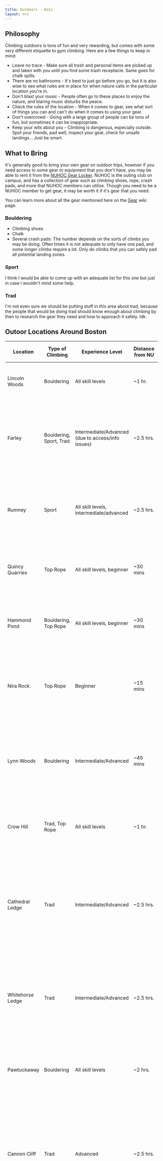 ```yaml
---
title: Outdoors - Wiki
layout: nrc
---
```


## Philosophy
Climbing outdoors is tons of fun and very rewarding, but comes with some very different etiquette to gym climbing. Here are a few things to keep in mind:
- Leave no trace - Make sure all trash and personal items are picked up and taken with you until you find some trash receptacle. Same goes for chalk spills.
- There are no bathrooms - It's best to just go before you go, but it is also wise to see what rules are in place for when nature calls in the particular location you're in. 
- Don't blast your music - People often go to these places to enjoy the nature, and blaring music disturbs the peace. 
- Check the rules of the location - When it comes to gear, see what sort of things you can and can't do when it comes to using your gear.
- Don't overcrowd - Going with a large group of people can be tons of fun, but sometimes it can be inappropriate.
- Keep your wits about you - Climbing is dangerous, especially outside. Spot your friends, pad well, inspect your gear, check for unsafe landings... Just be smart.

## What to Bring
It's generally good to bring your own gear on outdoor trips, however if you need access to some gear or equipment that you don't have, you may be able to rent it from the [NUHOC Gear Locker](https://web.northeastern.edu/nuhoc/?page_id=39). NUHOC is the outing club on campus, and has a collection of gear such as climbing shoes, rope, crash pads, and more that NUHOC members can utilize. Though you need to be a NUHOC member to get gear, it may be worth it if it's gear that you need.

You can learn more about all the gear mentioned here on the [Gear](gear) wiki page.

### Bouldering
- Climbing shoes
- Chalk
- Several crash pads: The number depends on the sorts of climbs you may be doing. Often times it is not adequate to only have one pad, and some longer climbs require a lot. Only do climbs that you can safely pad all potential landing zones.

### Sport
I think I would be able to come up with an adequate list for this one but just in case I wouldn't mind some help.

### Trad
I'm not even sure we should be putting stuff in this area about trad, because the people that would be doing trad should know enough about climbing by then to research the gear they need and how to approach it safely. Idk.

## Outoor Locations Around Boston
Location | Type of Climbing | Experience Level | Distance from NU | Accessability | Notes | Mountain Project Link
---------| -----------------|------------------|------------------|---------------|-------|----------------------
Lincoln Woods | Bouldering | All skill levels | ~1 hr. | Commuter Rail, Car | Great beginners location due to proximity, accessibility, and wide range of bouldering grades | [Link](https://www.mountainproject.com/area/105913161/lincoln-woods)
Farley | Bouldering, Sport, Trad | Intermediate/Advanced (due to access/info issues) | ~2.5 hrs. | Car | No information online and on private land, tread lightly and be respectful. Helpful to know someone who has information on the area. That being said, Farley is one of the best spots around for all three of the main disciplines, if you know where to look. | [Link](https://www.mountainproject.com/area/105987560/farley-ledge)
Rumney | Sport | All skill levels, intermediate/advanced | ~2.5 hrs. | Car | Regarded as one of the best sport climbing areas in the country, very unique rock (schist). Also very popular and requires a $5 parking fee. Has a wide range of grades, but probably best for intermediate/advanced climbers | [Link](https://www.mountainproject.com/area/105867829/rumney)
Quincy Quarries | Top Rope | All skill levels, beginner | ~30 mins | Car, T | Very close to the city and offers fun top ropes, NUHOC leads trips here. However, there is a LOT of grafitti, broken glass, etc. that take away from "being in nature" | [Link](https://www.mountainproject.com/area/105908121/quincy-quarries)
Hammond Pond | Bouldering, Top Rope | All skill levels, beginner | ~30 mins | T, Car/Uber | Accessible by the green line, Hammond is very close and anyone can reach it. However, the quality is not the best and it is relatively small of an area. Good place to check out though | [Link](https://www.mountainproject.com/area/105908246/hammond-pond)
Nira Rock | Top Rope | Beginner | ~15 mins | Walk/Bike/T | This place is in Jamaica Plain! In the city, so not the prettiest or cleanest, the rock is low quality, and there are only a couple bolted routes. But, its so close that its worth it if you're itching to climb and stuck in the city | [Link](https://www.mountainproject.com/area/108811240/nira-rock)
Lynn Woods | Bouldering | Intermediate/Advanced | ~45 mins | Car | Lynn Woods is a relatively unpopular area for no particular reason; its close to the city, has ~1000 problems listed with potential for more, and quality rocks. It could be due to the relative lack of info, but this place is definitely worth a shot if you boulder. | [Link](https://www.mountainproject.com/area/105908096/lynn-woods)
Crow Hill | Trad, Top Rope | All skill levels | ~1 hr. | Car | Crow Hill is a quaint spot with not a lot of quality routes, but there are some fun crack climbs. Also worth a shot if you're learning how to trad climb. | [Link](https://www.mountainproject.com/area/105905492/crow-hill)
Cathedral Ledge | Trad | Intermediate/Advanced | ~2.5 hrs. | Car | One of the best trad climbing areas (I'd say in the country) and in one of the most pleasant towns in existence, North Conway, Cathedral is an amazing place to learn, grow, and test your skills on gear. Single pitch, multipitch, cracks, slabs, short approaches, Cathedral is my favorite climbing location in the Northeast. | [Link](https://www.mountainproject.com/area/105908823/cathedral-ledge)
Whitehorse Ledge | Trad | Intermediate/Advanced | ~2.5 hrs. | Car | Right next to Cathedral, Whitehorse tests your slab skills on a sea of low angle granite extending for 1000+ feet. Great place to learn to lead on gear and deal with huge runouts (50+ ft.). Another gem of the Northeast and a close favorite of mine to Cathedral. | [Link](https://www.mountainproject.com/area/105909079/whitehorse-ledge)
Pawtuckaway | Bouldering | All skill levels | ~2 hrs. | Car | With Farley, the best bouldering area in the Northeast and a beautiful area. Has a wide range of grades, massive amounts of climbs, and a lot of bugs in the summer (but so does the rest of NH). | [Link](https://www.mountainproject.com/area/105929413/pawtuckaway)
Cannon Cliff | Trad | Advanced | ~2.5 hrs. | Car | Cannon is imposing and probably the largest cliff in New England. It requires caution as weather is unpredictable, especially in colder months, there is more exposure (esp. to wind), and abundant rockfall (this is where the Old Man on the Mountain used to be). That being said, it is a true experience and holds a number of great routes. | [Link](https://www.mountainproject.com/area/107340274/cannon-cliff)

And more! There are plenty more climbing areas to be found, especially if you're adventurous. I would suggest looking at MountainProject, especially the Map feature, and checking out what climbing areas interest you. This list should cover the most popular and accessible areas.
